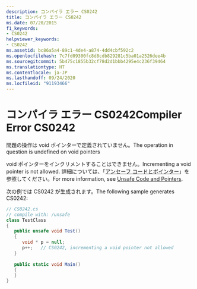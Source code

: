 ```yaml
---
description: コンパイラ エラー CS0242
title: コンパイラ エラー CS0242
ms.date: 07/20/2015
f1_keywords:
- CS0242
helpviewer_keywords:
- CS0242
ms.assetid: bc86a5a4-89c1-4de4-a874-4dd4cbf592c2
ms.openlocfilehash: 7c7fd09300fc8d8cdb829281c5ba01a2526dee4b
ms.sourcegitcommit: 5b475c1855b32cf78d2d1bbb4295e4c236f39464
ms.translationtype: HT
ms.contentlocale: ja-JP
ms.lasthandoff: 09/24/2020
ms.locfileid: "91193466"
---
```

# <a name="compiler-error-cs0242"></a><span data-ttu-id="6a5d2-103">コンパイラ エラー CS0242</span><span class="sxs-lookup"><span data-stu-id="6a5d2-103">Compiler Error CS0242</span></span>

<span data-ttu-id="6a5d2-104">問題の操作は void ポインターで定義されていません。</span><span class="sxs-lookup"><span data-stu-id="6a5d2-104">The operation in question is undefined on void pointers</span></span>  
  
 <span data-ttu-id="6a5d2-105">void ポインターをインクリメントすることはできません。</span><span class="sxs-lookup"><span data-stu-id="6a5d2-105">Incrementing a void pointer is not allowed.</span></span> <span data-ttu-id="6a5d2-106">詳細については、「[アンセーフ コードとポインター](../programming-guide/unsafe-code-pointers/index.md)」を参照してください。</span><span class="sxs-lookup"><span data-stu-id="6a5d2-106">For more information, see [Unsafe Code and Pointers](../programming-guide/unsafe-code-pointers/index.md).</span></span>  
  
 <span data-ttu-id="6a5d2-107">次の例では CS0242 が生成されます。</span><span class="sxs-lookup"><span data-stu-id="6a5d2-107">The following sample generates CS0242:</span></span>  
  
```csharp  
// CS0242.cs  
// compile with: /unsafe  
class TestClass  
{  
   public unsafe void Test()  
   {  
      void * p = null;  
      p++;   // CS0242, incrementing a void pointer not allowed  
   }  
  
   public static void Main()  
   {  
   }  
}  
```
